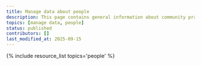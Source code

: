 ```yaml
---
title: Manage data about people
description: This page contains general information about community practices for managing data about people, and also aggregates links to additional resources with more specific information.
topics: [manage data, people]
status: published
contributors: []
last_modified_at: 2025-09-15
---
```


{% include resource_list topics='people' %}

